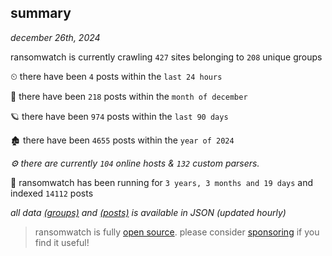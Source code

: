 
## summary
_december 26th, 2024_

ransomwatch is currently crawling `427` sites belonging to `208` unique groups

⏲ there have been `4` posts within the `last 24 hours`

🦈 there have been `218` posts within the `month of december`

🪐 there have been `974` posts within the `last 90 days`

🏚 there have been `4655` posts within the `year of 2024`

_⚙️ there are currently `104` online hosts & `132` custom parsers._

🦕 ransomwatch has been running for `3 years, 3 months and 19 days` and indexed `14112` posts

_all data  [(groups)](http://ransomwhat.telemetry.ltd/groups) and [(posts)](http://ransomwhat.telemetry.ltd/posts) is available in JSON (updated hourly)_

> ransomwatch is fully [open source](https://github.com/joshhighet/ransomwatch#ransomwatch--). please consider [sponsoring](https://github.com/sponsors/joshhighet) if you find it useful!
